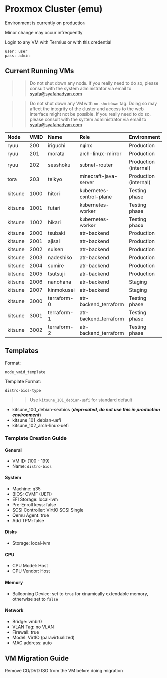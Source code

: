# Proxmox Cluster (emu)

Environment is currently on production

Minor change may occur infrequently

Login to any VM with Termius or with this credential

```
user: user
pass: admin
```

## Current Running VMs

>> Do not shut down any node. If you really need to do so, please consult with the system administrator via email to <syafa@syafahadyan.com>

>> Do not shut down any VM with `no-shutdown` tag. Doing so may affect the integrity of the cluster and access to the web interface might not be possible. If you really need to do so, please consult with the system administrator via email to <syafa@syafahadyan.com>

|Node|VMID|Name|Role|Environment|
|:---|:---|:---|:---|:---|
|ryuu|200|iriguchi|nginx|Production|
|ryuu|201|morata|arch-linux-mirror|Production|
|ryuu|202|sesshoku|subnet-router|Production (internal)|
|tora|203|teikyo|minecraft-java-server|Production (internal)|
|kitsune|1000|hitori|kubernetes-control-plane|Testing phase|
|kitsune|1001|futari|kubernetes-worker|Testing phase|
|kitsune|1002|hikari|kubernetes-worker|Testing phase|
|kitsune|2000|tsubaki|atr-backend|Production|
|kitsune|2001|ajisai|atr-backend|Production|
|kitsune|2002|suisen|atr-backend|Production|
|kitsune|2003|nadeshiko|atr-backend|Production|
|kitsune|2004|sumire|atr-backend|Production|
|kitsune|2005|tsutsuji|atr-backend|Production|
|kitsune|2006|nanohana|atr-backend|Staging|
|kitsune|2007|kinmokusei|atr-backend|Staging|
|kitsune|3000|terraform-0|atr-backend_terraform|Testing phase|
|kitsune|3001|terraform-1|atr-backend_terraform|Testing phase|
|kitsune|3002|terraform-2|atr-backend_terraform|Testing phase|

## Templates

Format:

`node_vmid_template`

Template Format:

`distro-bios-type`

>> Use `kitsune_101_debian-uefi` for standard default

- kitsune_100_debian-seabios (***deprecated, do not use this in production environment***)
- kitsune_101_debian-uefi
- kitsune_102_arch-linux-uefi

### Template Creation Guide

#### General

- VM ID: (100 - 199)
- Name: `distro-bios`

#### System

- Machine: q35
- BIOS: OVMF (UEFI)
- EFI Storage: local-lvm
- Pre-Enroll keys: false
- SCSI Controller: VirtIO SCSI Single
- Qemu Agent: true
- Add TPM: false

#### Disks

- Storage: local-lvm

#### CPU

- CPU Model: Host
- CPU Vendor: Host

#### Memory

- Ballooning Device: set to `true` for dinamically extendable memory, otherwise set to `false`

#### Network

- Bridge: vmbr0
- VLAN Tag: no VLAN
- Firewall: true
- Model: VirtIO (paravirtualized)
- MAC address: auto

## VM Migration Guide

Remove CD/DVD ISO from the VM before doing migration
